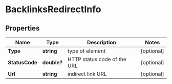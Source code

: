 # BacklinksRedirectInfo


## Properties

| Name | Type | Description | Notes |
|------------ | ------------- | ------------- | -------------|
**Type** | **string** | type of element |[optional]|
**StatusCode** | **double?** | HTTP status code of the URL |[optional]|
**Url** | **string** | indirect link URL |[optional]|